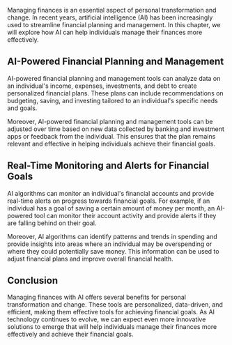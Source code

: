 
Managing finances is an essential aspect of personal transformation and change. In recent years, artificial intelligence (AI) has been increasingly used to streamline financial planning and management. In this chapter, we will explore how AI can help individuals manage their finances more effectively.

AI-Powered Financial Planning and Management
--------------------------------------------

AI-powered financial planning and management tools can analyze data on an individual's income, expenses, investments, and debt to create personalized financial plans. These plans can include recommendations on budgeting, saving, and investing tailored to an individual's specific needs and goals.

Moreover, AI-powered financial planning and management tools can be adjusted over time based on new data collected by banking and investment apps or feedback from the individual. This ensures that the plan remains relevant and effective in helping individuals achieve their financial goals.

Real-Time Monitoring and Alerts for Financial Goals
---------------------------------------------------

AI algorithms can monitor an individual's financial accounts and provide real-time alerts on progress towards financial goals. For example, if an individual has a goal of saving a certain amount of money per month, an AI-powered tool can monitor their account activity and provide alerts if they are falling behind on their goal.

Moreover, AI algorithms can identify patterns and trends in spending and provide insights into areas where an individual may be overspending or where they could potentially save money. This information can be used to adjust financial plans and improve overall financial health.

Conclusion
----------

Managing finances with AI offers several benefits for personal transformation and change. These tools are personalized, data-driven, and efficient, making them effective tools for achieving financial goals. As AI technology continues to evolve, we can expect even more innovative solutions to emerge that will help individuals manage their finances more effectively and achieve their financial goals.
